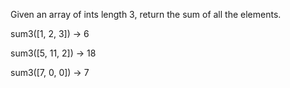 Given an array of ints length 3, return the sum of all the elements.

sum3([1, 2, 3]) → 6

sum3([5, 11, 2]) → 18

sum3([7, 0, 0]) → 7
